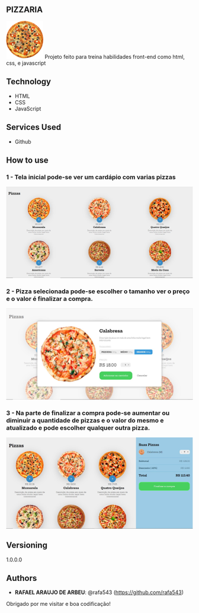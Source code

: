 ## PIZZARIA

<img src="https://github.com/rafa543/Pizzaria/blob/main/images/pizza.png" width="100px" />
Projeto feito para treina habilidades front-end como html, css, e javascript

 
## Technology 
 
* HTML
* CSS
* JavaScript
 
 
## Services Used
 
* Github

 
## How to use
 
### 1 - Tela inicial pode-se ver um cardápio com varias pizzas
![Home Screen](https://github.com/rafa543/Pizzaria/blob/main/readme-imgs/Screenshot_1.jpg)
 
### 2 - Pizza selecionada pode-se escolher o tamanho ver o preço e o valor é finalizar a compra.
![Home Screen](https://github.com/rafa543/Pizzaria/blob/main/readme-imgs/Screenshot_2.jpg)

### 3 - Na parte de finalizar a compra pode-se aumentar ou diminuir a quantidade de pizzas e o valor do mesmo e atualizado e pode escolher qualquer outra pizza.
![Home Screen](https://github.com/rafa543/Pizzaria/blob/main/readme-imgs/Screenshot_3.jpg)

## Versioning
 
1.0.0.0
 
 
## Authors
 
* **RAFAEL ARAUJO DE ARBEU**: @rafa543 (https://github.com/rafa543)
 
 
Obrigado por me visitar e boa codificação!
